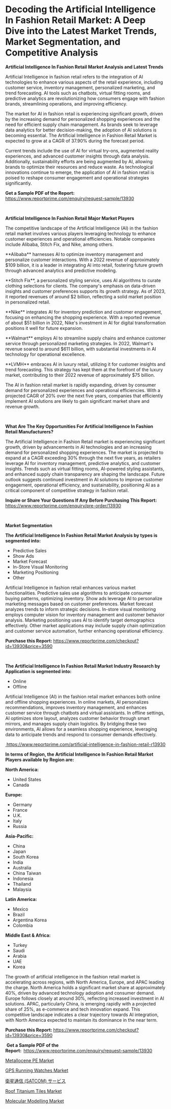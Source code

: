 <p><h1>Decoding the Artificial Intelligence In Fashion Retail Market: A Deep Dive into the Latest Market Trends, Market Segmentation, and Competitive Analysis</h1></p><p><strong>Artificial Intelligence In Fashion Retail Market Analysis and Latest Trends</strong></p>
<p><p>Artificial Intelligence in fashion retail refers to the integration of AI technologies to enhance various aspects of the retail experience, including customer service, inventory management, personalized marketing, and trend forecasting. AI tools such as chatbots, virtual fitting rooms, and predictive analytics are revolutionizing how consumers engage with fashion brands, streamlining operations, and improving efficiency.</p><p>The market for AI in fashion retail is experiencing significant growth, driven by the increasing demand for personalized shopping experiences and the need for efficient supply chain management. As brands seek to leverage data analytics for better decision-making, the adoption of AI solutions is becoming essential. The Artificial Intelligence in Fashion Retail Market is expected to grow at a CAGR of 37.90% during the forecast period. </p><p>Current trends include the use of AI for virtual try-ons, augmented reality experiences, and advanced customer insights through data analysis. Additionally, sustainability efforts are being augmented by AI, allowing brands to optimize their resources and reduce waste. As technological innovations continue to emerge, the application of AI in fashion retail is poised to reshape consumer engagement and operational strategies significantly.</p></p>
<p><strong>Get a Sample PDF of the Report:&nbsp;</strong> <a href="https://www.reportprime.com/enquiry/request-sample/13930">https://www.reportprime.com/enquiry/request-sample/13930</a></p>
<p>&nbsp;</p>
<p><strong>Artificial Intelligence In Fashion Retail Major Market Players</strong></p>
<p><p>The competitive landscape of the Artificial Intelligence (AI) in the fashion retail market involves various players leveraging technology to enhance customer experiences and operational efficiencies. Notable companies include Alibaba, Stitch Fix, and Nike, among others.</p><p>**Alibaba** harnesses AI to optimize inventory management and personalize customer interactions. With a 2022 revenue of approximately $109 billion, it is a leader in integrating AI into retail, fostering future growth through advanced analytics and predictive modeling.</p><p>**Stitch Fix**, a personalized styling service, uses AI algorithms to curate clothing selections for clients. The company's emphasis on data-driven insights and customer preferences supports its growth strategy. As of 2023, it reported revenues of around $2 billion, reflecting a solid market position in personalized retail.</p><p>**Nike** integrates AI for inventory prediction and customer engagement, focusing on enhancing the shopping experience. With a reported revenue of about $51 billion in 2022, Nike's investment in AI for digital transformation positions it well for future expansion.</p><p>**Walmart** employs AI to streamline supply chains and enhance customer service through personalized marketing strategies. In 2022, Walmart's revenue soared to around $611 billion, with substantial investments in AI technology for operational excellence.</p><p>**LVMH** embraces AI in luxury retail, utilizing it for customer insights and trend forecasting. This strategy has kept them at the forefront of the luxury market, contributing to their 2022 revenue of approximately $75 billion.</p><p>The AI in fashion retail market is rapidly expanding, driven by consumer demand for personalized experiences and operational efficiencies. With a projected CAGR of 20% over the next five years, companies that efficiently implement AI solutions are likely to gain significant market share and revenue growth.</p></p>
<p>&nbsp;</p>
<p><strong>What Are The Key Opportunities For Artificial Intelligence In Fashion Retail Manufacturers?</strong></p>
<p><p>The Artificial Intelligence in Fashion Retail market is experiencing significant growth, driven by advancements in AI technologies and an increasing demand for personalized shopping experiences. The market is projected to expand at a CAGR exceeding 30% through the next five years, as retailers leverage AI for inventory management, predictive analytics, and customer insights. Trends such as virtual fitting rooms, AI-powered styling assistants, and enhanced supply chain transparency are shaping the landscape. Future outlook suggests continued investment in AI solutions to improve customer engagement, operational efficiency, and sustainability, positioning AI as a critical component of competitive strategy in fashion retail.</p></p>
<p><strong>Inquire or Share Your Questions If Any Before Purchasing This Report:</strong> <a href="https://www.reportprime.com/enquiry/pre-order/13930">https://www.reportprime.com/enquiry/pre-order/13930</a></p>
<p>&nbsp;</p>
<p><strong>Market Segmentation</strong></p>
<p><strong>The Artificial Intelligence In Fashion Retail Market Analysis by types is segmented into:</strong></p>
<p><ul><li>Predictive Sales</li><li>Show Ads</li><li>Market Forecast</li><li>In-Store Visual Monitoring</li><li>Marketing Positioning</li><li>Other</li></ul></p>
<p><p>Artificial Intelligence in fashion retail enhances various market functionalities. Predictive sales use algorithms to anticipate consumer buying patterns, optimizing inventory. Show ads leverage AI to personalize marketing messages based on customer preferences. Market forecast analyzes trends to inform strategic decisions. In-store visual monitoring employs computer vision for inventory management and customer behavior analysis. Marketing positioning uses AI to identify target demographics effectively. Other market applications may include supply chain optimization and customer service automation, further enhancing operational efficiency.</p></p>
<p><strong>Purchase this Report:&nbsp;</strong><a href="https://www.reportprime.com/checkout?id=13930&price=3590">https://www.reportprime.com/checkout?id=13930&price=3590</a></p>
<p>&nbsp;</p>
<p><strong>The Artificial Intelligence In Fashion Retail Market Industry Research by Application is segmented into:</strong></p>
<p><ul><li>Online</li><li>Offline</li></ul></p>
<p><p>Artificial Intelligence (AI) in the fashion retail market enhances both online and offline shopping experiences. In online markets, AI personalizes recommendations, improves inventory management, and enhances customer service through chatbots and virtual assistants. In offline settings, AI optimizes store layout, analyzes customer behavior through smart mirrors, and manages supply chain logistics. By bridging these two environments, AI allows for a seamless shopping experience, leveraging data to anticipate trends and respond to consumer demands effectively.</p></p>
<p><a href="https://www.reportprime.com/artificial-intelligence-in-fashion-retail-r13930">&nbsp;https://www.reportprime.com/artificial-intelligence-in-fashion-retail-r13930</a></p>
<p><strong>In terms of Region, the Artificial Intelligence In Fashion Retail Market Players available by Region are:</strong></p>
<p>
    <p> <strong> North America: </strong>
        <ul>
            <li>United States</li>
            <li>Canada</li>
        </ul>
        </p> 
    <p> <strong> Europe: </strong>
        <ul>
            <li>Germany</li>
            <li>France</li>
            <li>U.K.</li>
            <li>Italy</li>
            <li>Russia</li>
        </ul>
        </p> 
    <p> <strong> Asia-Pacific: </strong>
        <ul>
            <li>China</li>
            <li>Japan</li>
            <li>South Korea</li>
            <li>India</li>
            <li>Australia</li>
            <li>China Taiwan</li>
            <li>Indonesia</li>
            <li>Thailand</li>
            <li>Malaysia</li>
        </ul>
        </p> 
    <p> <strong> Latin America: </strong>
        <ul>
            <li>Mexico</li>
            <li>Brazil</li>
            <li>Argentina Korea</li>
            <li>Colombia</li>
        </ul>
        </p> 
    <p> <strong> Middle East & Africa: </strong>
        <ul>
            <li>Turkey</li>
            <li>Saudi</li>
            <li>Arabia</li>
            <li>UAE</li>
            <li>Korea</li>
        </ul>
    </p>
    </p>
<p><p>The growth of artificial intelligence in the fashion retail market is accelerating across regions, with North America, Europe, and APAC leading the charge. North America holds a significant market share at approximately 40%, driven by advanced technology adoption and consumer demand. Europe follows closely at around 30%, reflecting increased investment in AI solutions. APAC, particularly China, is emerging rapidly with a projected share of 25%, as e-commerce and tech innovation expand. This competitive landscape indicates a clear trajectory towards AI integration, with North America expected to maintain its dominance in the near term.</p></p>
<p><strong>Purchase this Report: </strong><a href="https://www.reportprime.com/checkout?id=13930&price=3590">https://www.reportprime.com/checkout?id=13930&price=3590</a></p>
<p>&nbsp;<strong>Get a Sample PDF of the Report:&nbsp;&nbsp;</strong><a href="https://www.reportprime.com/enquiry/request-sample/13930">https://www.reportprime.com/enquiry/request-sample/13930</a></p>
<p><strong></strong></p>
<p><p><a href="https://issuu.com/reportprime-2/docs/metallocene-pe-market-size-2030.ppt_582d207d855aba">Metallocene PE Market</a></p><p><a href="https://www.linkedin.com/pulse/gps-running-watches-market-indicators-size-regional-breakdown-lgnjc?trackingId=Al0b7WtcTnadSCr22HMXnA%3D%3D">GPS Running Watches Market</a></p><p><a href="https://medium.com/@vilasamin/satellite-communication-satcom-service-5f5ef6f7e8bb">衛星通信 (SATCOM) サービス</a></p><p><a href="https://medium.com/@lucas.vaughan6769/the-roof-titanium-tiles-market-insights-report-offers-an-in-depth-and-thorough-analysis-of-the-bedd6eecfd54">Roof Titanium Tiles Market</a></p><p><a href="https://www.linkedin.com/pulse/molecular-modelling-market-size-share-analysis-growth-xtqgc?trackingId=EfhNwuSCQ4m4ID%2BSdUlGYQ%3D%3D">Molecular Modelling Market</a></p></p>